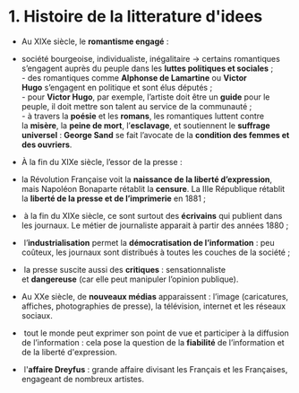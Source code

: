 

# 1. Histoire de la litterature d'idees

-  Au XIXe siècle, le **romantisme engagé** :
  - société bourgeoise, individualiste, inégalitaire → certains romantiques s’engagent auprès du peuple dans les **luttes politiques et sociales** ;  
- des romantiques comme **Alphonse de Lamartine** ou **Victor Hugo** s’engagent en politique et sont élus députés ;  
- pour **Victor Hugo**, par exemple, l’artiste doit être un **guide** pour le peuple, il doit mettre son talent au service de la communauté ;  
- à travers la **poésie** et les **romans**, les romantiques luttent contre la **misère**, la **peine de mort**, l’**esclavage**, et soutiennent le **suffrage universel** : **George Sand** se fait l’avocate de la **condition des femmes et des ouvriers**.  
  
-   À la fin du XIXe siècle, l’essor de la presse :
- la Révolution Française voit la **naissance de la liberté d’expression**, mais Napoléon Bonaparte rétablit la **censure**. La IIIe République rétablit la **liberté de la presse et de l’imprimerie** en 1881 ;  
-  à la fin du XIXe siècle, ce sont surtout des **écrivains** qui publient dans les journaux. Le métier de journaliste apparait à partir des années 1880 ;  
-  l’**industrialisation** permet la **démocratisation de l’information** : peu coûteux, les journaux sont distribués à toutes les couches de la société ;  
-  la presse suscite aussi des **critiques** : sensationnaliste et **dangereuse** (car elle peut manipuler l’opinion publique).  
  
-   Au XXe siècle, de **nouveaux médias** apparaissent : l’image (caricatures, affiches, photographies de presse), la télévision, internet et les réseaux sociaux.
-  tout le monde peut exprimer son point de vue et participer à la diffusion de l’information : cela pose la question de la **fiabilité** de l’information et de la liberté d'expression.  
-  l'**affaire Dreyfus** : grande affaire divisant les Français et les Françaises, engageant de nombreux artistes.